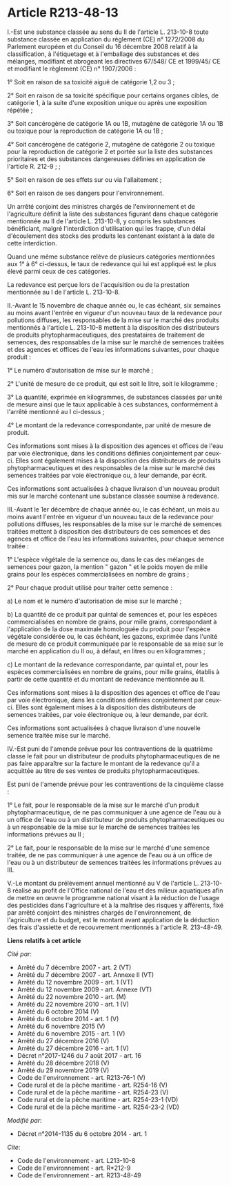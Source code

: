 # Article R213-48-13

I.-Est une substance classée au sens du II de l'article L. 213-10-8 toute substance classée en application du règlement (CE)
n° 1272/2008 du Parlement européen et du Conseil du 16 décembre 2008 relatif à la classification, à l'étiquetage et à
l'emballage des substances et des mélanges, modifiant et abrogeant les directives 67/548/ CE et 1999/45/ CE et modifiant le
règlement (CE) n° 1907/2006 : 

1° Soit en raison de sa toxicité aiguë de catégorie 1,2 ou 3 ; 

2° Soit en raison de sa toxicité spécifique pour certains organes cibles, de catégorie 1, à la suite d'une exposition unique
ou après une exposition répétée ; 

3° Soit cancérogène de catégorie 1A ou 1B, mutagène de catégorie 1A ou 1B ou toxique pour la reproduction de catégorie 1A ou
1B ; 

4° Soit cancérogène de catégorie 2, mutagène de catégorie 2 ou toxique pour la reproduction de catégorie 2 et portée sur la
liste des substances prioritaires et des substances dangereuses définies en application de l'article R. 212-9 ; ; 

5° Soit en raison de ses effets sur ou via l'allaitement ; 

6° Soit en raison de ses dangers pour l'environnement. 

Un arrêté conjoint des ministres chargés de l'environnement et de l'agriculture définit la liste des substances figurant dans
chaque catégorie mentionnée au II de l'article L. 213-10-8, y compris les substances bénéficiant, malgré l'interdiction
d'utilisation qui les frappe, d'un délai d'écoulement des stocks des produits les contenant existant à la date de cette
interdiction. 

Quand une même substance relève de plusieurs catégories mentionnées aux 1° à 6° ci-dessus, le taux de redevance qui lui est
appliqué est le plus élevé parmi ceux de ces catégories. 

La redevance est perçue lors de l'acquisition ou de la prestation mentionnée au I de l'article L. 213-10-8. 

II.-Avant le 15 novembre de chaque année ou, le cas échéant, six semaines au moins avant l'entrée en vigueur d'un nouveau
taux de la redevance pour pollutions diffuses, les responsables de la mise sur le marché des produits mentionnés à l'article
L. 213-10-8 mettent à la disposition des distributeurs de produits phytopharmaceutiques, des prestataires de traitement de
semences, des responsables de la mise sur le marché de semences traitées et des agences et offices de l'eau les informations
suivantes, pour chaque produit : 

1° Le numéro d'autorisation de mise sur le marché ; 

2° L'unité de mesure de ce produit, qui est soit le litre, soit le kilogramme ; 

3° La quantité, exprimée en kilogrammes, de substances classées par unité de mesure ainsi que le taux applicable à ces
substances, conformément à l'arrêté mentionné au I ci-dessus ; 

4° Le montant de la redevance correspondante, par unité de mesure de produit. 

Ces informations sont mises à la disposition des agences et offices de l'eau par voie électronique, dans les conditions
définies conjointement par ceux-ci. Elles sont également mises à la disposition des distributeurs de produits
phytopharmaceutiques et des responsables de la mise sur le marché des semences traitées par voie électronique ou, à leur
demande, par écrit. 

Ces informations sont actualisées à chaque livraison d'un nouveau produit mis sur le marché contenant une substance classée
soumise à redevance. 

III.-Avant le 1er décembre de chaque année ou, le cas échéant, un mois au moins avant l'entrée en vigueur d'un nouveau taux
de la redevance pour pollutions diffuses, les responsables de la mise sur le marché de semences traitées mettent à
disposition des distributeurs de ces semences et des agences et office de l'eau les informations suivantes, pour chaque
semence traitée : 

1° L'espèce végétale de la semence ou, dans le cas des mélanges de semences pour gazon, la mention " gazon " et le poids
moyen de mille grains pour les espèces commercialisées en nombre de grains ; 

2° Pour chaque produit utilisé pour traiter cette semence : 

a) Le nom et le numéro d'autorisation de mise sur le marché ; 

b) La quantité de ce produit par quintal de semences et, pour les espèces commercialisées en nombre de grains, pour mille
grains, correspondant à l'application de la dose maximale homologuée du produit pour l'espèce végétale considérée ou, le cas
échéant, les gazons, exprimée dans l'unité de mesure de ce produit communiquée par le responsable de sa mise sur le marché en
application du II ou, à défaut, en litres ou en kilogrammes ; 

c) Le montant de la redevance correspondante, par quintal et, pour les espèces commercialisées en nombre de grains, pour
mille grains, établis à partir de cette quantité et du montant de redevance mentionnée au II. 

Ces informations sont mises à la disposition des agences et office de l'eau par voie électronique, dans les conditions
définies conjointement par ceux-ci. Elles sont également mises à la disposition des distributeurs de semences traitées, par
voie électronique ou, à leur demande, par écrit. 

Ces informations sont actualisées à chaque livraison d'une nouvelle semence traitée mise sur le marché. 

IV.-Est puni de l'amende prévue pour les contraventions de la quatrième classe le fait pour un distributeur de produits
phytopharmaceutiques de ne pas faire apparaître sur la facture le montant de la redevance qu'il a acquittée au titre de ses
ventes de produits phytopharmaceutiques. 

Est puni de l'amende prévue pour les contraventions de la cinquième classe : 

1° Le fait, pour le responsable de la mise sur le marché d'un produit phytopharmaceutique, de ne pas communiquer à une agence
de l'eau ou à un office de l'eau ou à un distributeur de produits phytopharmaceutiques ou à un responsable de la mise sur le
marché de semences traitées les informations prévues au II ; 

2° Le fait, pour le responsable de la mise sur le marché d'une semence traitée, de ne pas communiquer à une agence de l'eau
ou à un office de l'eau ou à un distributeur de semences traitées les informations prévues au III. 

V.-Le montant du prélèvement annuel mentionné au V de l'article L. 213-10-8 réalisé au profit de l'Office national de l'eau
et des milieux aquatiques afin de mettre en œuvre le programme national visant à la réduction de l'usage des pesticides dans
l'agriculture et à la maîtrise des risques y afférents, fixé par arrêté conjoint des ministres chargés de l'environnement, de
l'agriculture et du budget, est le montant avant application de la déduction des frais d'assiette et de recouvrement
mentionnés à l'article R. 213-48-49.

**Liens relatifs à cet article**

_Cité par_:

  - Arrêté du 7 décembre 2007 - art. 2 (VT)
  - Arrêté du 7 décembre 2007 - art. Annexe II (VT)
  - Arrêté du 12 novembre 2009 - art. 1 (VT)
  - Arrêté du 12 novembre 2009 - art. Annexe (VT)
  - Arrêté du 22 novembre 2010 - art. (M)
  - Arrêté du 22 novembre 2010 - art. 1 (V)
  - Arrêté du 6 octobre 2014 (V)
  - Arrêté du 6 octobre 2014 - art. 1 (V)
  - Arrêté du 6 novembre 2015 (V)
  - Arrêté du 6 novembre 2015 - art. 1 (V)
  - Arrêté du 27 décembre 2016 (V)
  - Arrêté du 27 décembre 2016 - art. 1 (V)
  - Décret n°2017-1246 du 7 août 2017 - art. 16
  - Arrêté du 28 décembre 2018 (V)
  - Arrêté du 29 novembre 2019 (V)
  - Code de l'environnement - art. R213-76-1 (V)
  - Code rural et de la pêche maritime - art. R254-16 (V)
  - Code rural et de la pêche maritime - art. R254-23 (V)
  - Code rural et de la pêche maritime - art. R254-23-1 (VD)
  - Code rural et de la pêche maritime - art. R254-23-2 (VD)

_Modifié par_:

  - Décret n°2014-1135 du 6 octobre 2014 - art. 1

_Cite_:

  - Code de l'environnement - art. L213-10-8
  - Code de l'environnement - art. R*212-9
  - Code de l'environnement - art. R213-48-49
